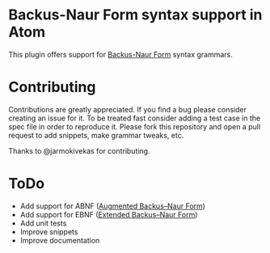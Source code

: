 # Backus-Naur Form syntax support in Atom

This plugin offers support for [Backus-Naur Form](http://en.wikipedia.org/wiki/Backus–Naur_Form) syntax grammars.

# Contributing

Contributions are greatly appreciated.
If you find a bug please consider creating an issue for it. To be treated fast consider adding a test case in the spec file in order to reproduce it.
Please fork this repository and open a pull request to add snippets, make grammar tweaks, etc.

Thanks to @jarmokivekas for contributing.

# ToDo

  * Add support for ABNF ([Augmented Backus–Naur Form](https://tools.ietf.org/html/rfc5234))
  * Add support for EBNF ([Extended Backus–Naur Form](http://standards.iso.org/ittf/PubliclyAvailableStandards/s026153_ISO_IEC_14977_1996%28E%29.zip))
  * Add unit tests
  * Improve snippets
  * Improve documentation
